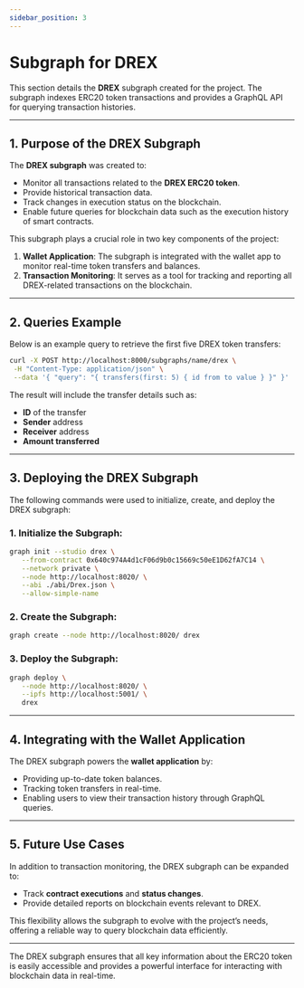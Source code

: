 ```yaml
---
sidebar_position: 3
---
```



# Subgraph for DREX 

This section details the **DREX** subgraph created for the project. The subgraph indexes ERC20 token transactions and provides a GraphQL API for querying transaction histories. 

---

## **1. Purpose of the DREX Subgraph**

The **DREX subgraph** was created to:
- Monitor all transactions related to the **DREX ERC20 token**.
- Provide historical transaction data.
- Track changes in execution status on the blockchain.
- Enable future queries for blockchain data such as the execution history of smart contracts.

This subgraph plays a crucial role in two key components of the project:
1. **Wallet Application**: The subgraph is integrated with the wallet app to monitor real-time token transfers and balances.
2. **Transaction Monitoring**: It serves as a tool for tracking and reporting all DREX-related transactions on the blockchain.

---

## **2. Queries Example**

Below is an example query to retrieve the first five DREX token transfers:

```bash
curl -X POST http://localhost:8000/subgraphs/name/drex \
 -H "Content-Type: application/json" \
 --data '{ "query": "{ transfers(first: 5) { id from to value } }" }'
```

The result will include the transfer details such as:
- **ID** of the transfer
- **Sender** address
- **Receiver** address
- **Amount transferred**

---

## **3. Deploying the DREX Subgraph**

The following commands were used to initialize, create, and deploy the DREX subgraph:

### **1. Initialize the Subgraph:**
```bash
graph init --studio drex \
   --from-contract 0x640c974A4d1cF06d9b0c15669c50eE1D62fA7C14 \
   --network private \
   --node http://localhost:8020/ \
   --abi ./abi/Drex.json \
   --allow-simple-name
```

### **2. Create the Subgraph:**
```bash
graph create --node http://localhost:8020/ drex
```

### **3. Deploy the Subgraph:**
```bash
graph deploy \
   --node http://localhost:8020/ \
   --ipfs http://localhost:5001/ \
   drex
```

---

## **4. Integrating with the Wallet Application**

The DREX subgraph powers the **wallet application** by:
- Providing up-to-date token balances.
- Tracking token transfers in real-time.
- Enabling users to view their transaction history through GraphQL queries.

---

## **5. Future Use Cases**

In addition to transaction monitoring, the DREX subgraph can be expanded to:
- Track **contract executions** and **status changes**.
- Provide detailed reports on blockchain events relevant to DREX.

This flexibility allows the subgraph to evolve with the project’s needs, offering a reliable way to query blockchain data efficiently.

---

The DREX subgraph ensures that all key information about the ERC20 token is easily accessible and provides a powerful interface for interacting with blockchain data in real-time.
